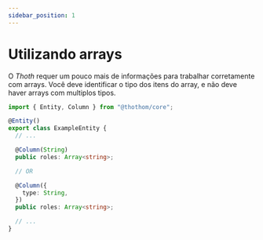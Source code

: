 ```yaml
---
sidebar_position: 1
---
```


# Utilizando arrays

O _Thoth_ requer um pouco mais de informações para trabalhar corretamente com arrays. Você deve identificar o tipo dos itens do array, e não deve haver arrays com multiplos tipos.

```ts
import { Entity, Column } from "@thothom/core";

@Entity()
export class ExampleEntity {
  // ...

  @Column(String)
  public roles: Array<string>;

  // OR

  @Column({
    type: String,
  })
  public roles: Array<string>;

  // ...
}
```
